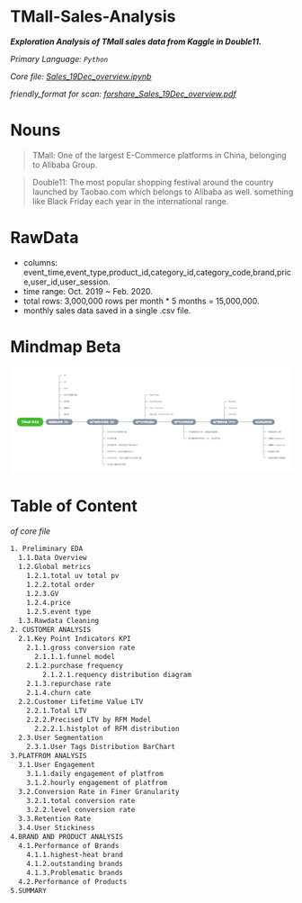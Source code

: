 # TMall-Sales-Analysis
**_Exploration Analysis of TMall sales data from Kaggle in Double11._**

_Primary Language: `Python`_

_Core file: [Sales_19Dec_overview.ipynb](Sales_19Dec_overview.ipynb)_

_friendly_format for scan: [forshare_Sales_19Dec_overview.pdf](forvisit/forshare_Sales_19Dec_overview.pdf)_

# Nouns
> TMall: One of the largest E-Commerce platforms in China, belonging to Alibaba Group.

> Double11: The most popular shopping festival around the country launched by Taobao.com which belongs to Alibaba as well. something like Black Friday each year in the international range.

# RawData
- columns: event_time,event_type,product_id,category_id,category_code,brand,price,user_id,user_session.
- time range: Oct. 2019 ~ Feb. 2020.
- total rows: 3,000,000 rows per month * 5 months = 15,000,000.
- monthly sales data saved in a single .csv file.

# Mindmap Beta
![mindmap](./advanced_analysis_mindmap.png)

# Table of Content
_of core file_
```
1. Preliminary EDA
  1.1.Data Overview
  1.2.Global metrics
    1.2.1.total uv total pv
    1.2.2.total order
    1.2.3.GV
    1.2.4.price
    1.2.5.event type
  1.3.Rawdata Cleaning
2. CUSTOMER ANALYSIS
  2.1.Key Point Indicators KPI
    2.1.1.gross conversion rate
      2.1.1.1.funnel model
    2.1.2.purchase frequency
        2.1.2.1.requency distribution diagram
    2.1.3.repurchase rate
    2.1.4.churn cate
  2.2.Customer Lifetime Value LTV
    2.2.1.Total LTV
    2.2.2.Precised LTV by RFM Model
      2.2.2.1.histplot of RFM distribution
  2.3.User Segmentation
    2.3.1.User Tags Distribution BarChart
3.PLATFROM ANALYSIS
  3.1.User Engagement
    3.1.1.daily engagement of platfrom
    3.1.2.hourly engagement of platfrom
  3.2.Conversion Rate in Finer Granularity
    3.2.1.total conversion rate
    3.2.2.level conversion rate
  3.3.Retention Rate
  3.4.User Stickiness
4.BRAND AND PRODUCT ANALYSIS
  4.1.Performance of Brands
    4.1.1.highest-heat brand
    4.1.2.outstanding brands
    4.1.3.Problematic brands
  4.2.Performance of Products
5.SUMMARY
```

